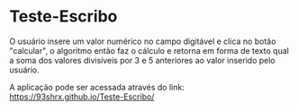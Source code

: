 # Teste-Escribo
O usuário insere um valor numérico no campo digitável e clica no botão "calcular", o algoritmo então faz o cálculo e retorna em forma de texto qual a soma dos valores divisíveis por 3 e 5 anteriores ao valor inserido pelo usuário.

A aplicação pode ser acessada através do link: https://93shrx.github.io/Teste-Escribo/
